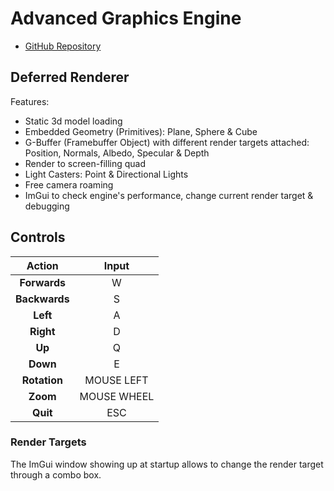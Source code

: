 # Advanced Graphics Engine
- [GitHub Repository](https://github.com/yeraytm/Advanced-Graphics-Engine)

## Deferred Renderer
Features:
- Static 3d model loading
- Embedded Geometry (Primitives): Plane, Sphere & Cube
- G-Buffer (Framebuffer Object) with different render targets attached: Position, Normals, Albedo, Specular & Depth
- Render to screen-filling quad
- Light Casters: Point & Directional Lights
- Free camera roaming
- ImGui to check engine's performance, change current render target & debugging

## Controls

| Action | Input |
| :---: | :---: |
| **Forwards** | W |
| **Backwards** | S |
| **Left** | A |
| **Right** | D |
| **Up** | Q |
| **Down** | E |
| **Rotation** | MOUSE LEFT |
| **Zoom** | MOUSE WHEEL |
| **Quit** | ESC |

### Render Targets
The ImGui window showing up at startup allows to change the render target through a combo box.
